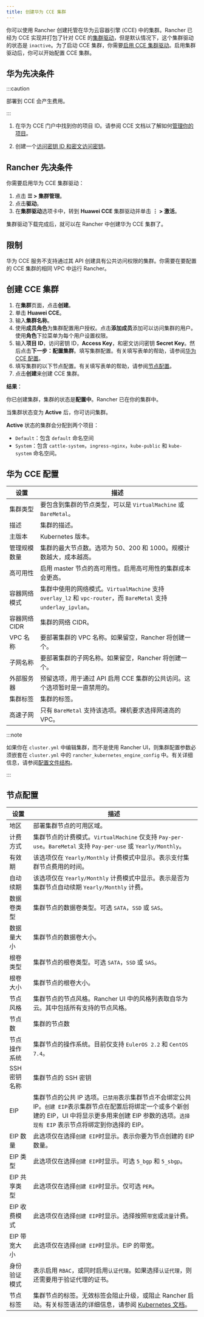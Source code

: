 ```yaml
---
title: 创建华为 CCE 集群
---
```


你可以使用 Rancher 创建托管在华为云容器引擎 (CCE) 中的集群。Rancher 已经为 CCE 实现并打包了针对 CCE 的[集群驱动](../../authentication-permissions-and-global-configuration/about-provisioning-drivers/manage-cluster-drivers.md)，但是默认情况下，这个集群驱动的状态是 `inactive`。为了启动 CCE 集群，你需要[启用 CCE 集群驱动](../../authentication-permissions-and-global-configuration/about-provisioning-drivers/manage-cluster-drivers.md#激活/停用集群驱动)。启用集群驱动后，你可以开始配置 CCE 集群。

## 华为先决条件

:::caution

部署到 CCE 会产生费用。

:::

1. 在华为 CCE 门户中找到你的项目 ID。请参阅 CCE 文档以了解如何[管理你的项目](https://doc.hcs.huawei.com/api/cce/cce_02_0341.html#cce_02_0341__section17571944123214)。

2. 创建一个[访问密钥 ID 和密文访问密钥](https://support.huaweicloud.com/en-us/usermanual-iam/en-us_topic_0079477318.html)。

## Rancher 先决条件

你需要启用华为 CCE 集群驱动：

1. 点击 **☰ > 集群管理**。
1. 点击**驱动**。
1. 在**集群驱动**选项卡中，转到 **Huawei CCE** 集群驱动并单击 **⋮ > 激活**。

集群驱动下载完成后，就可以在 Rancher 中创建华为 CCE 集群了。

## 限制

华为 CCE 服务不支持通过其 API 创建具有公共访问权限的集群。你需要在要配置的 CCE 集群的相同 VPC 中运行 Rancher。

## 创建 CCE 集群

1. 在**集群**页面，点击**创建**。
1. 单击 **Huawei CCE**。
1. 输入**集群名称**。
1. 使用**成员角色**为集群配置用户授权。点击**添加成员**添加可以访问集群的用户。使用**角色**下拉菜单为每个用户设置权限。
1. 输入**项目 ID**，访问密钥 ID，**Access Key**，和密文访问密钥 **Secret Key**。然后点击**下一步：配置集群**。填写集群配置。有关填写表单的帮助，请参阅[华为 CCE 配置](#华为-cce-配置)。
1. 填写集群的以下节点配置。有关填写表单的帮助，请参阅[节点配置](#节点配置)。
1. 点击**创建**来创建 CCE 集群。

**结果**：

你已创建集群，集群的状态是**配置中**。Rancher 已在你的集群中。

当集群状态变为 **Active** 后，你可访问集群。

**Active** 状态的集群会分配到两个项目：

- `Default`：包含 `default` 命名空间
- `System`：包含 `cattle-system`，`ingress-nginx`，`kube-public` 和 `kube-system` 命名空间。

## 华为 CCE 配置

| 设置 | 描述 |
|---|---|
| 集群类型 | 要包含到集群的节点类型，可以是 `VirtualMachine` 或 `BareMetal`。 |
| 描述 | 集群的描述。 |
| 主版本 | Kubernetes 版本。 |
| 管理规模数量 | 集群的最大节点数。选项为 50、200 和 1000。规模计数越大，成本越高。 |
| 高可用性 | 启用 master 节点的高可用性。启用高可用性的集群成本会更高。 |
| 容器网络模式 | 集群中使用的网络模式。`VirtualMachine` 支持 `overlay_l2` 和 `vpc-router`，而 `BareMetal` 支持 `underlay_ipvlan`。 |
| 容器网络 CIDR | 集群的网络 CIDR。 |
| VPC 名称 | 要部署集群的 VPC 名称。如果留空，Rancher 将创建一个。 |
| 子网名称 | 要部署集群的子网名称。如果留空，Rancher 将创建一个。 |
| 外部服务器 | 预留选项，用于通过 API 启用 CCE 集群的公共访问。这个选项暂时是一直禁用的。 |
| 集群标签 | 集群的标签。 |
| 高速子网 | 只有 `BareMetal` 支持该选项。裸机要求选择网速高的 VPC。 |

:::note

如果你在 `cluster.yml` 中编辑集群，而不是使用 Rancher UI，则集群配置参数必须嵌套在 `cluster.yml` 中的 `rancher_kubernetes_engine_config` 中。有关详细信息，请参阅[配置文件结构](../../../../reference-guides/cluster-configuration/rancher-server-configuration/rke1-cluster-configuration.md#rancher-中的配置文件结构)。

:::

## 节点配置

| 设置 | 描述 |
|---|---|
| 地区 | 部署集群节点的可用区域。 |
| 计费方式 | 集群节点的计费模式。`VirtualMachine` 仅支持 `Pay-per-use`。`BareMetal` 支持 `Pay-per-use` 或 `Yearly/Monthly`。 |
| 有效期 | 该选项仅在 `Yearly/Monthly` 计费模式中显示。表示支付集群节点费用的时间。 |
| 自动续期 | 该选项仅在 `Yearly/Monthly` 计费模式中显示。表示是否为集群节点自动续期 `Yearly/Monthly` 计费。 |
| 数据卷类型 | 集群节点的数据卷类型。可选 `SATA`，`SSD` 或 `SAS`。 |
| 数据量大小 | 集群节点的数据卷大小。 |
| 根卷类型 | 集群节点的根卷类型。可选 `SATA`，`SSD` 或 `SAS`。 |
| 根卷大小 | 集群节点的根卷大小。 |
| 节点风格 | 集群节点的节点风格。Rancher UI 中的风格列表取自华为云。其中包括所有支持的节点风格。 |
| 节点数 | 集群的节点数 |
| 节点操作系统 | 集群节点的操作系统。目前仅支持 `EulerOS 2.2` 和 `CentOS 7.4`。 |
| SSH 密钥名称 | 集群节点的 SSH 密钥 |
| EIP | 集群节点的公共 IP 选项。`已禁用`表示集群节点不会绑定公共 IP。`创建 EIP`表示集群节点在配置后将绑定一个或多个新创建的 EIP，UI 中将显示更多用来创建 EIP 参数的选项。`选择现有 EIP` 表示节点将绑定到你选择的 EIP。 |
| EIP 数量 | 此选项仅在选择`创建 EIP`时显示。表示你要为节点创建的 EIP 数量。 |
| EIP 类型 | 此选项仅在选择`创建 EIP`时显示。可选 `5_bgp` 和 `5_sbgp`。 |
| EIP 共享类型 | 此选项仅在选择`创建 EIP`时显示。仅可选 `PER`。 |
| EIP 收费模式 | 此选项仅在选择`创建 EIP`时显示。选择按照`带宽`或`流量`计费。 |
| EIP 带宽大小 | 此选项仅在选择`创建 EIP`时显示。EIP 的带宽。 |
| 身份验证模式 | 表示启用 `RBAC`，或同时启用`认证代理`。如果选择`认证代理`，则还需要用于验证代理的证书。 |
| 节点标签 | 集群节点的标签。无效标签会阻止升级，或阻止 Rancher 启动。有关标签语法的详细信息，请参阅 [Kubernetes 文档](https://kubernetes.io/docs/concepts/overview/working-with-objects/labels/#syntax-and-character-set)。 |